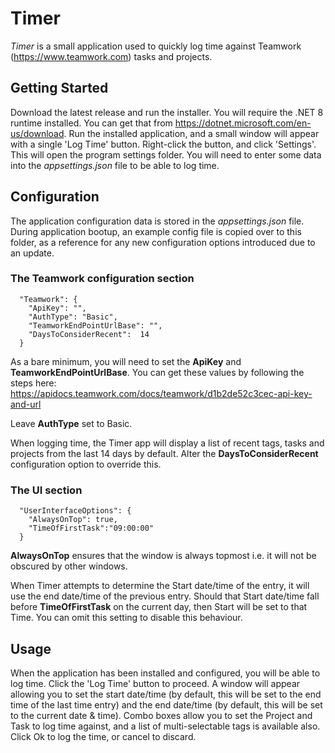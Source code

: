 ﻿
# Timer

*Timer* is a small application used to quickly log time against Teamwork (https://www.teamwork.com) tasks and projects.

## Getting Started
Download the latest release and run the installer. You will require the .NET 8 runtime installed. You can get that from https://dotnet.microsoft.com/en-us/download.
Run the installed application, and a small window will appear with a single 'Log Time' button. Right-click the button, and click 'Settings'. This will open the program settings folder. You will need to enter some data into the *appsettings.json* file to be able to log time.

## Configuration

The application configuration data is stored in the *appsettings.json* file.
During application bootup, an example config file is copied over to this folder, as a reference for any new configuration options introduced due to an update.

### The Teamwork configuration section
```
  "Teamwork": {
    "ApiKey": "",
    "AuthType": "Basic",
    "TeamworkEndPointUrlBase": "",
    "DaysToConsiderRecent":  14
  }
```

As a bare minimum, you will need to set the **ApiKey** and **TeamworkEndPointUrlBase**. You can get these values by following the steps here: 
https://apidocs.teamwork.com/docs/teamwork/d1b2de52c3cec-api-key-and-url

Leave **AuthType** set to Basic.

When logging time, the Timer app will display a list of recent tags, tasks and projects from the last 14 days by default. Alter the **DaysToConsiderRecent** configuration option to override this.

### The UI section

```
  "UserInterfaceOptions": {
    "AlwaysOnTop": true,
    "TimeOfFirstTask":"09:00:00"
  }
  ```

**AlwaysOnTop** ensures that the window is always topmost i.e. it will not be obscured by other windows.

When Timer attempts to determine the Start date/time of the entry, it will use the end date/time of the previous entry. Should that Start date/time fall before **TimeOfFirstTask** on the current day, then Start will be set to that Time. You can omit this setting to disable this behaviour.

## Usage
When the application has been installed and configured, you will be able to log time. Click the 'Log Time' button to proceed. A window will appear allowing you to set the start date/time (by default, this will be set to the end time of the last time entry) and the end date/time (by default, this will be set to the current date & time). Combo boxes allow you to set the Project and Task to log time against, and a list of multi-selectable tags is available also. Click Ok to log the time, or cancel to discard.

